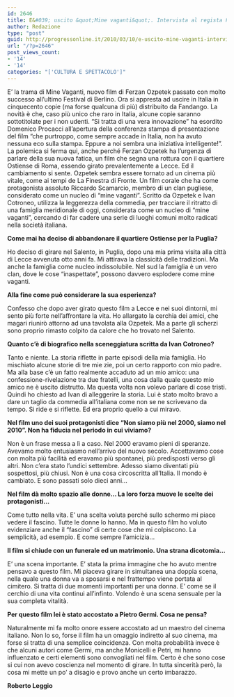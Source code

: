 ```yaml
---
id: 2646
title: E&#039; uscito &quot;Mine vaganti&quot;. Intervista al regista F. Ozpetek
author: Redazione
type: "post"
guid: http://progressonline.it/2010/03/10/e-uscito-mine-vaganti-intervista-al-regista-f-ozpetek/
url: "/?p=2646"
post_views_count:
- '14'
- '14'
categories: "['CULTURA E SPETTACOLO']"
---
```


E’ la trama di Mine Vaganti, nuovo film di Ferzan Ozpetek passato con molto successo all’ultimo Festival di Berlino. Ora si appresta ad uscire in Italia in cinquecento copie (ma forse qualcuna di più) distribuito da Fandango. La novità è che, caso più unico che raro in Italia, alcune copie saranno sottotitolate per i non udenti. “Si tratta di una vera innovazione” ha esordito Domenico Procacci all’apertura della conferenza stampa di presentazione del film “che purtroppo, come sempre accade in Italia, non ha avuto nessuna eco sulla stampa. Eppure a noi sembra una iniziativa intelligente!”. La polemica si ferma qui, anche perché Ferzan Ozpetek ha l’urgenza di parlare della sua nuova fatica, un film che segna una rottura con il quartiere Ostiense di Roma, essendo girato prevalentemente a Lecce. Ed il cambiamento si sente. Ozpetek sembra essere tornato ad un cinema più vitale, come ai tempi de La Finestra di Fronte. Un film corale che ha come protagonista assoluto Riccardo Scamarcio, membro di un clan pugliese, considerato come un nucleo di “mine vaganti”. Scritto da Ozpetek e Ivan Cotroneo, utilizza la leggerezza della commedia, per tracciare il ritratto di una famiglia meridionale di oggi, considerata come un nucleo di “mine vaganti”, cercando di far cadere una serie di luoghi comuni molto radicati nella società italiana.

**Come mai ha deciso di abbandonare il quartiere Ostiense per la Puglia?**

Ho deciso di girare nel Salento, in Puglia, dopo una mia prima visita alla città di Lecce avvenuta otto anni fa. Mi attirava la classicità delle tradizioni. Ma anche la famiglia come nucleo indissolubile. Nel sud la famiglia è un vero clan, dove le cose “inaspettate”, possono davvero esplodere come mine vaganti.

**Alla fine come può considerare la sua esperienza?**

Confesso che dopo aver girato questo film a Lecce e nei suoi dintorni, mi sento più forte nell’affrontare la vita. Ho allargato la cerchia dei amici, che magari riunirò attorno ad una tavolata alla Ozpetek. Ma a parte gli scherzi sono proprio rimasto colpito da calore che ho trovato nel Salento.

**Quanto c’è di biografico nella sceneggiatura scritta da Ivan Cotroneo?**

Tanto e niente. La storia riflette in parte episodi della mia famiglia. Ho mischiato alcune storie di tre mie zie, poi un certo rapporto con mio padre. Ma alla base c’è un fatto realmente accaduto ad un mio amico: una confessione-rivelazione tra due fratelli, una cosa dalla quale questo mio amico ne è uscito distrutto. Ma questa volta non volevo parlare di cose tristi. Quindi ho chiesto ad Ivan di alleggerire la storia. Lui è stato molto bravo a dare un taglio da commedia all’italiana come non se ne scrivevano da tempo. Si ride e si riflette. Ed era proprio quello a cui miravo.

**Nel film uno dei suoi protagonisti dice “Non siamo più nel 2000, siamo nel 2010”. Non ha fiducia nel periodo in cui viviamo?**

Non è un frase messa a lì a caso. Nel 2000 eravamo pieni di speranze. Avevamo molto entusiasmo nell’arrivo del nuovo secolo. Accettavamo cose con molta più facilità ed eravamo più spontanei, più predisposti verso gli altri. Non c’era stato l’undici settembre. Adesso siamo diventati più sospettosi, più chiusi. Non è una cosa circoscritta all’Italia. Il mondo è cambiato. E sono passati solo dieci anni…

**Nel film dà molto spazio alle donne… La loro forza muove le scelte dei protagonisti…**

Come tutto nella vita. E’ una scelta voluta perché sullo schermo mi piace vedere il fascino. Tutte le donne lo hanno. Ma in questo film ho voluto evidenziare anche il “fascino” di certe cose che mi colpiscono. La semplicità, ad esempio. E come sempre l’amicizia…

**Il film si chiude con un funerale ed un matrimonio. Una strana dicotomia…**

E’ una scena importante. E’ stata la prima immagine che ho avuto mentre pensavo a questo film. Mi piaceva girare in simultanea una doppia scena, nella quale una donna va a sposarsi e nel frattempo viene portata al cimitero. Si tratta di due momenti importanti per una donna. E’ come se il cerchio di una vita continui all’infinto. Volendo è una scena sensuale per la sua completa vitalità.

**Per questo film lei è stato accostato a Pietro Germi. Cosa ne pensa?**

Naturalmente mi fa molto onore essere accostato ad un maestro del cinema italiano. Non lo so, forse il film ha un omaggio indiretto al suo cinema, ma forse si tratta di una semplice coincidenza. Con molta probabilità invece è che alcuni autori come Germi, ma anche Monicelli e Petri, mi hanno influenzato e certi elementi sono convogliati nel film. Certo è che sono cose si cui non avevo coscienza nel momento di girare. In tutta sincerità però, la cosa mi mette un po’ a disagio e provo anche un certo imbarazzo.

**Roberto Leggio**
